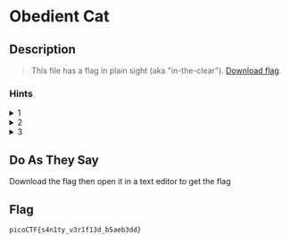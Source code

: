 # Obedient Cat

## Description

> This file has a flag in plain sight (aka "in-the-clear"). [Download flag](https://mercury.picoctf.net/static/217686fc11d733b80be62dcfcfca6c75/flag).

### Hints

<details>

<summary>1</summary>

Any hints about entering a command into the Terminal (such as the next one), will start with a '$'... everything after the dollar sign will be typed (or copy and pasted) into your Terminal.

</details>

<details>

<summary>2</summary>

To get the file accessible in your shell, enter the following in the Terminal prompt: `$ wget https://mercury.picoctf.net/static/217686fc11d733b80be62dcfcfca6c75/flag`

</details>

<details>

<summary>3</summary>

$ man cat

</details>

## Do As They Say

Download the flag then open it in a text editor to get the flag

## Flag

`picoCTF{s4n1ty_v3r1f13d_b5aeb3dd}`
